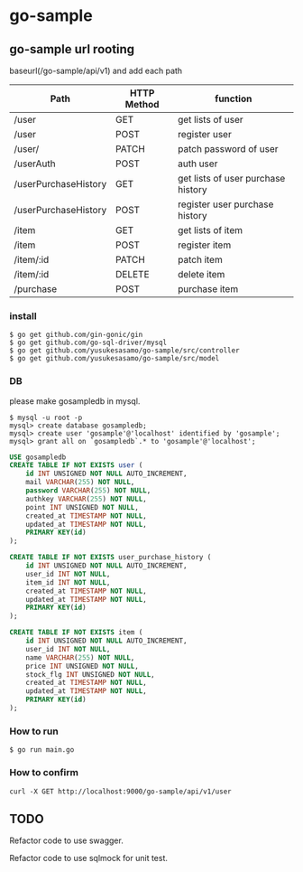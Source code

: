 # go-sample

## go-sample url rooting
baseurl(/go-sample/api/v1) and add each path

| Path       | HTTP Method |function|
| ---------- | ------ | -------------- |
| /user     | GET    | get lists of user |
| /user     | POST   | register user     |
| /user/    | PATCH  | patch password of user     |
| /userAuth | POST   | auth user     |
| /userPurchaseHistory     | GET   | get lists of user purchase history    |
| /userPurchaseHistory     | POST   | register user purchase history     |
| /item     | GET   | get lists of item     |
| /item     | POST   | register item     |
| /item/:id     | PATCH   | patch item     |
| /item/:id     | DELETE   | delete item     |
| /purchase     | POST   | purchase item     |



### install
```shell
$ go get github.com/gin-gonic/gin
$ go get github.com/go-sql-driver/mysql
$ go get github.com/yusukesasamo/go-sample/src/controller
$ go get github.com/yusukesasamo/go-sample/src/model

```


### DB
please make gosampledb in mysql.

```shell
$ mysql -u root -p
mysql> create database gosampledb;
mysql> create user 'gosample'@'localhost' identified by 'gosample';
mysql> grant all on `gosampledb`.* to 'gosample'@'localhost';
```

```sql
USE gosampledb
CREATE TABLE IF NOT EXISTS user (
    id INT UNSIGNED NOT NULL AUTO_INCREMENT,
	mail VARCHAR(255) NOT NULL,
	password VARCHAR(255) NOT NULL,
	authkey VARCHAR(255) NOT NULL,
	point INT UNSIGNED NOT NULL,
    created_at TIMESTAMP NOT NULL,
    updated_at TIMESTAMP NOT NULL,
    PRIMARY KEY(id)
);

CREATE TABLE IF NOT EXISTS user_purchase_history (
    id INT UNSIGNED NOT NULL AUTO_INCREMENT,
	user_id INT NOT NULL,
	item_id INT NOT NULL,
    created_at TIMESTAMP NOT NULL,
    updated_at TIMESTAMP NOT NULL,
    PRIMARY KEY(id)
);

CREATE TABLE IF NOT EXISTS item (
    id INT UNSIGNED NOT NULL AUTO_INCREMENT,
	user_id INT NOT NULL,
	name VARCHAR(255) NOT NULL,
	price INT UNSIGNED NOT NULL,
	stock_flg INT UNSIGNED NOT NULL,
    created_at TIMESTAMP NOT NULL,
    updated_at TIMESTAMP NOT NULL,
    PRIMARY KEY(id)
);
```
### How to run
```
$ go run main.go
```

### How to confirm
```
curl -X GET http://localhost:9000/go-sample/api/v1/user
```

## TODO
Refactor code to use swagger.

Refactor code to use sqlmock for unit test.